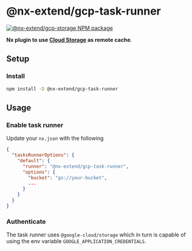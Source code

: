 # @nx-extend/gcp-task-runner

<a href="https://www.npmjs.com/package/@nx-extend/gcp-storage" rel="nofollow">
  <img src="https://badgen.net/npm/v/@nx-extend/gcp-storage" alt="@nx-extend/gcp-storage NPM package">
</a>

**Nx plugin to use [Cloud Storage](https://cloud.google.com/storage) as remote cache**.

## Setup

### Install

```sh
npm install -D @nx-extend/gcp-task-runner
```

## Usage

### Enable task runner
Update your `nx.json` with the following

```json
{
  "tasksRunnerOptions": {
    "default": {
      "runner": "@nx-extend/gcp-task-runner",
      "options": {
        "bucket": "gs://your-bucket",
        ...
      }
    }
  }
}
```


### Authenticate

The task runner uses `@google-cloud/storage` which in turn is capable of using the env variable `GOOGLE_APPLICATION_CREDENTIALS`.

